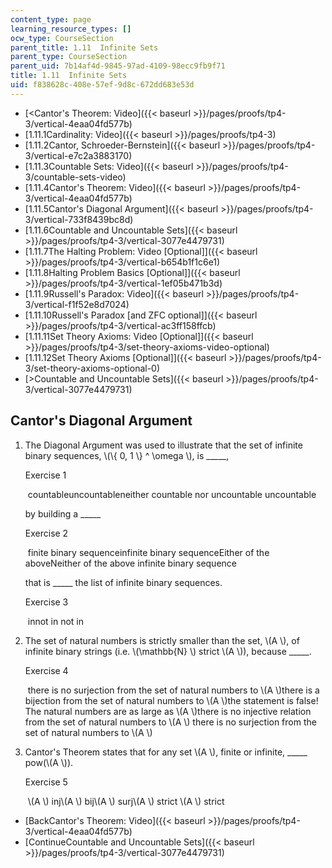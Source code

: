 ```yaml
---
content_type: page
learning_resource_types: []
ocw_type: CourseSection
parent_title: 1.11  Infinite Sets
parent_type: CourseSection
parent_uid: 7b14af4d-9845-97ad-4109-98ecc9fb9f71
title: 1.11  Infinite Sets
uid: f838628c-408e-57ef-9d8c-672dd683e53d
---
```


*   [\<Cantor's Theorem: Video]({{< baseurl >}}/pages/proofs/tp4-3/vertical-4eaa04fd577b)
*   [1.11.1Cardinality: Video]({{< baseurl >}}/pages/proofs/tp4-3)
*   [1.11.2Cantor, Schroeder-Bernstein]({{< baseurl >}}/pages/proofs/tp4-3/vertical-e7c2a3883170)
*   [1.11.3Countable Sets: Video]({{< baseurl >}}/pages/proofs/tp4-3/countable-sets-video)
*   [1.11.4Cantor's Theorem: Video]({{< baseurl >}}/pages/proofs/tp4-3/vertical-4eaa04fd577b)
*   [1.11.5Cantor's Diagonal Argument]({{< baseurl >}}/pages/proofs/tp4-3/vertical-733f8439bc8d)
*   [1.11.6Countable and Uncountable Sets]({{< baseurl >}}/pages/proofs/tp4-3/vertical-3077e4479731)
*   [1.11.7The Halting Problem: Video \[Optional\]]({{< baseurl >}}/pages/proofs/tp4-3/vertical-b654b1f1c6e1)
*   [1.11.8Halting Problem Basics \[Optional\]]({{< baseurl >}}/pages/proofs/tp4-3/vertical-1ef05b471b3d)
*   [1.11.9Russell's Paradox: Video]({{< baseurl >}}/pages/proofs/tp4-3/vertical-f1f52e8d7024)
*   [1.11.10Russell's Paradox \[and ZFC optional\]]({{< baseurl >}}/pages/proofs/tp4-3/vertical-ac3ff158ffcb)
*   [1.11.11Set Theory Axioms: Video \[Optional\]]({{< baseurl >}}/pages/proofs/tp4-3/set-theory-axioms-video-optional)
*   [1.11.12Set Theory Axioms \[Optional\]]({{< baseurl >}}/pages/proofs/tp4-3/set-theory-axioms-optional-0)
*   [\>Countable and Uncountable Sets]({{< baseurl >}}/pages/proofs/tp4-3/vertical-3077e4479731)

Cantor's Diagonal Argument
--------------------------

  

1.  The Diagonal Argument was used to illustrate that the set of infinite binary sequences, \\(\\{ 0, 1 \\} ^ \\omega \\), is \_\_\_\_\_,
    
    Exercise 1
    
    &nbsp;countableuncountableneither countable nor uncountable uncountable&nbsp;
    
    by building a \_\_\_\_\_
    
    Exercise 2
    
    &nbsp;finite binary sequenceinfinite binary sequenceEither of the aboveNeither of the above infinite binary sequence&nbsp;
    
    that is \_\_\_\_\_ the list of infinite binary sequences.
    
    Exercise 3
    
    &nbsp;innot in not in&nbsp;
    
2.  The set of natural numbers is strictly smaller than the set, \\(A \\), of infinite binary strings (i.e. \\(\\mathbb{N} \\) strict \\(A \\)), because \_\_\_\_\_.
    
    Exercise 4
    
    &nbsp;there is no surjection from the set of natural numbers to \\(A \\)there is a bijection from the set of natural numbers to \\(A \\)the statement is false! The natural numbers are as large as \\(A \\)there is no injective relation from the set of natural numbers to \\(A \\) there is no surjection from the set of natural numbers to \\(A \\)&nbsp;
    
3.  Cantor's Theorem states that for any set \\(A \\), finite or infinite, \_\_\_\_\_ pow(\\(A \\)).
    
    Exercise 5
    
    &nbsp;\\(A \\) inj\\(A \\) bij\\(A \\) surj\\(A \\) strict \\(A \\) strict&nbsp;
    

*   [BackCantor's Theorem: Video]({{< baseurl >}}/pages/proofs/tp4-3/vertical-4eaa04fd577b)
*   [ContinueCountable and Uncountable Sets]({{< baseurl >}}/pages/proofs/tp4-3/vertical-3077e4479731)